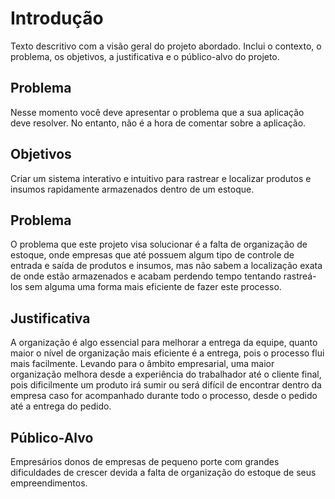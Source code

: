 # Introdução

Texto descritivo com a visão geral do projeto abordado. Inclui o contexto, o problema, os objetivos, a justificativa e o público-alvo do projeto.

## Problema
Nesse momento você deve apresentar o problema que a sua aplicação deve  resolver. No entanto, não é a hora de comentar sobre a aplicação.

## Objetivos

Criar um sistema interativo e intuitivo para rastrear e localizar produtos e insumos rapidamente armazenados dentro de um estoque.

## Problema

O problema que este projeto visa solucionar é a falta de organização de estoque, onde empresas que até possuem algum tipo de controle de entrada e saída de produtos e insumos, mas não sabem a localização exata de onde estão armazenados e acabam perdendo tempo tentando rastreá-los sem alguma uma forma mais eficiente de fazer este processo.

## Justificativa

A organização é algo essencial para melhorar a entrega da equipe, quanto maior o nível de organização mais eficiente é a entrega, pois o processo flui mais facilmente. Levando para o âmbito empresarial, uma maior organização melhora desde a experiência do trabalhador até o cliente final, pois dificilmente um produto irá sumir ou será difícil de encontrar dentro da empresa caso for acompanhado durante todo o processo, desde o pedido até a entrega do pedido.

## Público-Alvo

Empresários donos de empresas de pequeno porte com grandes dificuldades de crescer devida a falta de organização do estoque de seus empreendimentos. 

